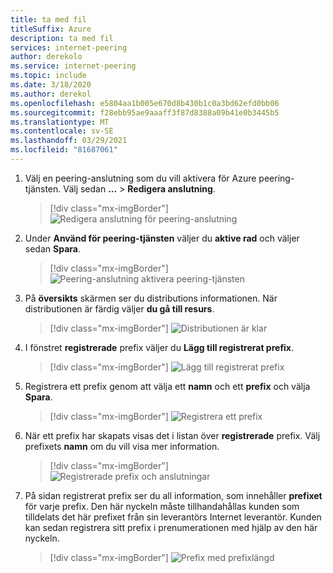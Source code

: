 ```yaml
---
title: ta med fil
titleSuffix: Azure
description: ta med fil
services: internet-peering
author: derekolo
ms.service: internet-peering
ms.topic: include
ms.date: 3/18/2020
ms.author: derekol
ms.openlocfilehash: e5804aa1b005e670d8b430b1c0a3bd62efd0bb06
ms.sourcegitcommit: f28ebb95ae9aaaff3f87d8388a09b41e0b3445b5
ms.translationtype: MT
ms.contentlocale: sv-SE
ms.lasthandoff: 03/29/2021
ms.locfileid: "81687061"
---
```

1. Välj en peering-anslutning som du vill aktivera för Azure peering-tjänsten. Välj sedan **...**  >  **Redigera anslutning**.
    > [!div class="mx-imgBorder"]
    > ![Redigera anslutning för peering-anslutning](../media/setup-direct-modify-editconnection.png)
1. Under **Använd för peering-tjänsten** väljer du **aktive rad** och väljer sedan **Spara**.
    > [!div class="mx-imgBorder"]
    > ![Peering-anslutning aktivera peering-tjänsten](../media/setup-direct-modify-editconnectionsettings-peering-service.png)
1. På **översikts** skärmen ser du distributions informationen. När distributionen är färdig väljer **du gå till resurs**.
    > [!div class="mx-imgBorder"]
    > ![Distributionen är klar](../media/setup-direct-modify-overview-deployment-complete.png)

1. I fönstret **registrerade** prefix väljer du **Lägg till registrerat prefix**.
    > [!div class="mx-imgBorder"]
    > ![Lägg till registrerat prefix](../media/setup-direct-modify-add-registered-prefix.png)
1. Registrera ett prefix genom att välja ett **namn** och ett **prefix** och välja **Spara**.
    > [!div class="mx-imgBorder"]
    >  ![Registrera ett prefix](../media/setup-direct-modify-register-a-prefix.png) 

1. När ett prefix har skapats visas det i listan över **registrerade** prefix. Välj prefixets **namn** om du vill visa mer information.
    > [!div class="mx-imgBorder"]
    > ![Registrerade prefix och anslutningar](../media/setup-direct-modify-registered-prefixes.png)
1. På sidan registrerat prefix ser du all information, som innehåller **prefixet** för varje prefix. Den här nyckeln måste tillhandahållas kunden som tilldelats det här prefixet från sin leverantörs Internet leverantör. Kunden kan sedan registrera sitt prefix i prenumerationen med hjälp av den här nyckeln.
    > [!div class="mx-imgBorder"]
    > ![Prefix med prefixlängd](../media/setup-direct-modify-registered-prefix-detail.png)